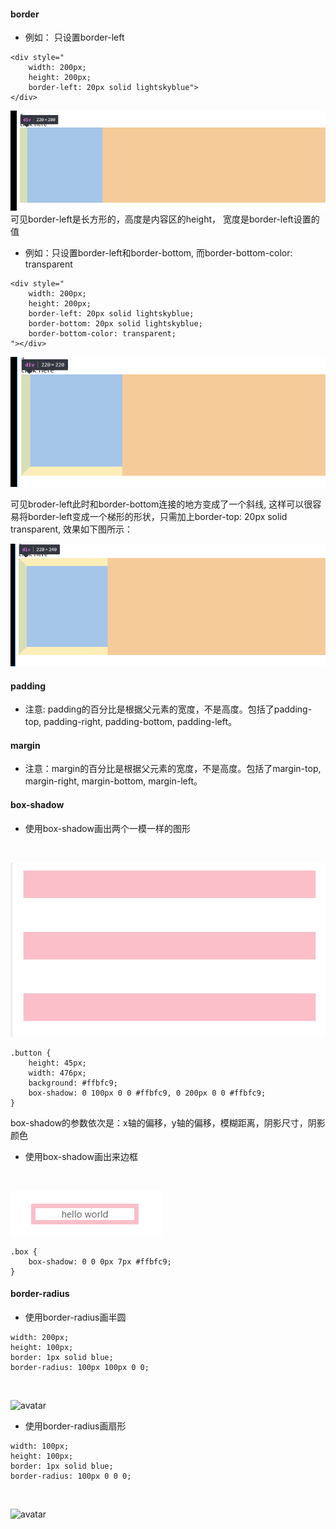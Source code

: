 #### border

* 例如： 只设置border-left

```
<div style="
    width: 200px;
    height: 200px; 
    border-left: 20px solid lightskyblue">
</div>
```

![avatar](https://github.com/baoendemao/css-summary/blob/master/images/border-left-only.png)
<br/>
可见border-left是长方形的，高度是内容区的height， 宽度是border-left设置的值

* 例如：只设置border-left和border-bottom, 而border-bottom-color: transparent

```
<div style="
    width: 200px;
    height: 200px;
    border-left: 20px solid lightskyblue;
    border-bottom: 20px solid lightskyblue;
    border-bottom-color: transparent;
"></div>

```

![avatar](https://github.com/baoendemao/css-summary/blob/master/images/border-left-bottom.png)
<br/>

可见broder-left此时和border-bottom连接的地方变成了一个斜线, 这样可以很容易将border-left变成一个梯形的形状，只需加上border-top: 20px solid transparent, 效果如下图所示：
<br/>

![avatar](https://github.com/baoendemao/css-summary/blob/master/images/tixing.png)

#### padding
* 注意: padding的百分比是根据父元素的宽度，不是高度。包括了padding-top, padding-right, padding-bottom, padding-left。

#### margin
* 注意：margin的百分比是根据父元素的宽度，不是高度。包括了margin-top, margin-right, margin-bottom, margin-left。

#### box-shadow
* 使用box-shadow画出两个一模一样的图形 
<br/>

![avatar](https://github.com/baoendemao/css-summary/blob/master/images/box-shadow-copy.png)
<br/>

```
.button {
    height: 45px;
    width: 476px;
    background: #ffbfc9;
    box-shadow: 0 100px 0 0 #ffbfc9, 0 200px 0 0 #ffbfc9;
}
```

box-shadow的参数依次是：x轴的偏移，y轴的偏移，模糊距离，阴影尺寸，阴影颜色

* 使用box-shadow画出来边框
<br/>

![avatar](https://github.com/baoendemao/css-summary/blob/master/images/box-shadow-border.png)
<br/>

```
.box {
    box-shadow: 0 0 0px 7px #ffbfc9;
}
```

#### border-radius
* 使用border-radius画半圆

```
width: 200px;
height: 100px;
border: 1px solid blue;
border-radius: 100px 100px 0 0;

```
<br/>

![avatar](https://github.com/baoendemao/css-summary/blob/master/images/half-circle.png)
<br/>

* 使用border-radius画扇形

```
width: 100px;
height: 100px;
border: 1px solid blue;
border-radius: 100px 0 0 0;
```

<br/>

![avatar](https://github.com/baoendemao/css-summary/blob/master/images/fourth-circle.png)
<br/>